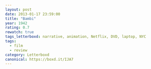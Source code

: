 ```yaml
---
layout: post 
date: 2013-01-17 23:59:00
title: "Bambi"
year: 1942
rating: 0.7
rewatch: true
tags_letterboxd: narrative, animation, Netflix, DVD, laptop, NYC
tags:
  - film
  - review
category: Letterboxd
canonical: https://boxd.it/IJA7
---
```

